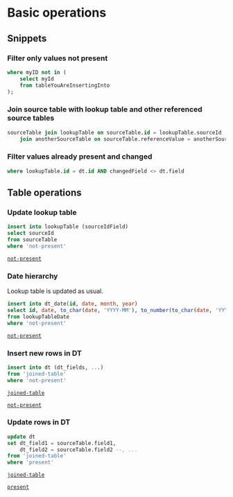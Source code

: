 # Basic operations
## Snippets
### Filter only values not present
```sql
where myID not in (
    select myId
    from tableYouAreInsertingInto
);
```

### Join source table with lookup table and other referenced source tables
```sql
sourceTable join lookupTable on sourceTable.id = lookupTable.sourceId 
    join anotherSourceTable on sourceTable.referenceValue = anotherSourceTable.id -- ...
```

### Filter values already present and changed
```sql
where lookupTable.id = dt.id AND changedField <> dt.field
```

## Table operations
### Update lookup table
```sql
insert into lookupTable (sourceIdField)
select sourceId
from sourceTable
where 'not-present'
```
[`not-present`](note.md#filter-only-values-not-present)

### Date hierarchy
Lookup table is updated as usual.

```sql
insert into dt_date(id, date, month, year)
select id, date, to_char(date, 'YYYY-MM'), to_number(to_char(date, 'YYYY'), '0000')
from lookupTableDate
where 'not-present'
```
[`not-present`](note.md#filter-only-values-not-present)

### Insert new rows in DT
```sql
insert into dt (dt_fields, ...)
from 'joined-table'
where 'not-present'
```
[`joined-table`](note.md#join-source-table-with-lookup-table-and-other-referenced-source-tables)

[`not-present`](note.md#filter-only-values-not-present)

### Update rows in DT
```sql
update dt
set dt_field1 = sourceTable.field1,
    dt_field2 = sourceTable.field2 --, ...
from 'joined-table'
where 'present'
```
[`joined-table`](note.md#join-source-table-with-lookup-table-and-other-referenced-source-tables)

[`present`](note.md#filter-values-already-present-and-changed)
